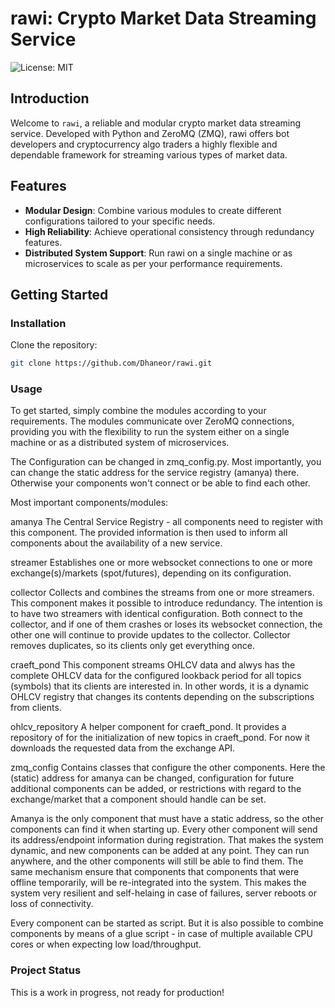 # rawi: Crypto Market Data Streaming Service

![License: MIT](https://img.shields.io/badge/License-MIT-yellow.svg)

## Introduction

Welcome to `rawi`, a reliable and modular crypto market data streaming service. Developed with Python and ZeroMQ (ZMQ), rawi offers bot developers and cryptocurrency algo traders a highly flexible and dependable framework for streaming various types of market data.

## Features

- **Modular Design**: Combine various modules to create different configurations tailored to your specific needs.
- **High Reliability**: Achieve operational consistency through redundancy features.
- **Distributed System Support**: Run rawi on a single machine or as microservices to scale as per your performance requirements.

## Getting Started

### Installation

Clone the repository:

```bash
git clone https://github.com/Dhaneor/rawi.git
```

### Usage

To get started, simply combine the modules according to your requirements. The modules communicate over ZeroMQ connections, providing you with the flexibility to run the system either on a single machine or as a distributed system of microservices.

The Configuration can be changed in zmq_config.py. Most importantly, you can change the static address for the service registry (amanya) there. Otherwise your components won't connect or be
able to find each other.

Most important components/modules:

amanya
    The Central Service Registry - all components need to register
    with this component. The provided information is then used to
    inform all components about the availability of a new service.

streamer
    Establishes one or more websocket connections to one or more
    exchange(s)/markets (spot/futures), depending on its configuration.

collector
    Collects and combines the streams from one or more streamers.
    This component makes it possible to introduce redundancy. The
    intention is to have two streamers with identical configuration.
    Both connect to the collector, and if one of them crashes or
    loses its websocket connection, the other one will continue to
    provide updates to the collector. Collector removes duplicates,
    so its clients only get everything once.

craeft_pond
    This component streams OHLCV data and alwys has the complete OHLCV
    data for the configured lookback period for all topics (symbols)
    that its clients are interested in. In other words, it is a
    dynamic OHLCV registry that changes its contents depending on the
    subscriptions from clients.

ohlcv_repository
    A helper component for craeft_pond. It provides a repository of
    for the initialization of new topics in craeft_pond. For now it
    downloads the requested data from the exchange API.

zmq_config
    Contains classes that configure the other components. Here the
    (static) address for amanya can be changed, configuration for
    future additional components can be added, or restrictions with
    regard to the exchange/market that a component should handle can
    be set.

Amanya is the only component that must have a static address, so the
other components can find it when starting up. Every other component
will send its address/endpoint information during registration. That
makes the system dynamic, and new components can be added at any point.
They can run anywhere, and the other components will still be able
to find them. The same mechanism ensure that components that components
that were offline temporarily, will be re-integrated into the system.
This makes the system very resilient and self-helaing in case of
failures, server reboots or loss of connectivity.

Every component can be started as script. But it is also possible to
combine components by means of a glue script - in case of multiple
available CPU cores or when expecting low load/throughput.

### Project Status

This is a work in progress, not ready for production!